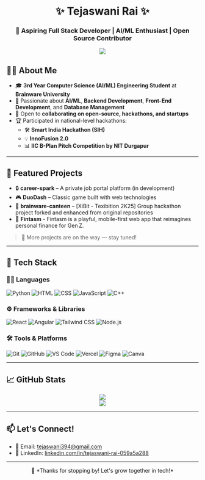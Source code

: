 <h1 align="center">✨ Tejaswani Rai ✨</h1>
<h3 align="center">🚀 Aspiring Full Stack Developer | AI/ML Enthusiast | Open Source Contributor</h3>

<p align="center">
  <img src="https://readme-typing-svg.demolab.com?font=Fira+Code&weight=500&size=22&pause=1000&color=FC036F&center=true&vCenter=true&width=800&lines=Hey+there!+I'm+Tejaswani+Rai;3rd+Year+CSE+Student+at+Brainware+University;Passionate+about+AI%2FML%2C+Backend+and+Web+Dev" />
</p>

## 👩‍🎓 About Me

- 🎓 **3rd Year Computer Science (AI/ML) Engineering Student** at **Brainware University**
- 🧠 Passionate about **AI/ML**, **Backend Development**, **Front-End Development**, and **Database Management**
- 🤝 Open to **collaborating on open-source, hackathons, and startups**
- 🏆 Participated in national-level hackathons:
  - 🛠️ **Smart India Hackathon (SIH)**
  - 💡 **InnoFusion 2.0**
  - 📊 **IIC B-Plan Pitch Competition by NIT Durgapur**

---

## 🌟 Featured Projects

- 🔒 **career-spark** – A private job portal platform (in development)
- 🎮 **DuoDash** – Classic game built with web technologies
- 🍔 **brainware-canteen** – [XiBit - Texibition 2K25] Group hackathon project forked and enhanced from original repositories
- 💸 **Fintasm** - Fintasm is a playful, mobile-first web app that reimagines personal finance for Gen Z. 

> 🚧 More projects are on the way — stay tuned!

---

## 🧰 Tech Stack

### 👩‍💻 Languages
![Python](https://img.shields.io/badge/Python-3670A0?style=for-the-badge&logo=python&logoColor=white)
![HTML](https://img.shields.io/badge/HTML5-e34c26?style=for-the-badge&logo=html5&logoColor=white)
![CSS](https://img.shields.io/badge/CSS3-264de4?style=for-the-badge&logo=css3&logoColor=white)
![JavaScript](https://img.shields.io/badge/JavaScript-f7df1e?style=for-the-badge&logo=javascript&logoColor=black)
![C++](https://img.shields.io/badge/C++-00599C?style=for-the-badge&logo=c%2B%2B&logoColor=white)

### ⚙️ Frameworks & Libraries
![React](https://img.shields.io/badge/React-20232A?style=for-the-badge&logo=react&logoColor=61DAFB)
![Angular](https://img.shields.io/badge/Angular-DD0031?style=for-the-badge&logo=angular&logoColor=white)
![Tailwind CSS](https://img.shields.io/badge/Tailwind_CSS-38B2AC?style=for-the-badge&logo=tailwind-css&logoColor=white)
![Node.js](https://img.shields.io/badge/Node.js-339933?style=for-the-badge&logo=node.js&logoColor=white)

### 🛠️ Tools & Platforms
![Git](https://img.shields.io/badge/Git-F05032?style=for-the-badge&logo=git&logoColor=white)
![GitHub](https://img.shields.io/badge/GitHub-181717?style=for-the-badge&logo=github)
![VS Code](https://img.shields.io/badge/VSCode-007ACC?style=for-the-badge&logo=visual-studio-code&logoColor=white)
![Vercel](https://img.shields.io/badge/Vercel-000000?style=for-the-badge&logo=vercel&logoColor=white)
![Figma](https://img.shields.io/badge/Figma-F24E1E?style=for-the-badge&logo=figma&logoColor=white)
![Canva](https://img.shields.io/badge/Canva-00C4CC?style=for-the-badge&logo=canva&logoColor=white)


---

## 📈 GitHub Stats

<p align="center">
  <img src="https://github-readme-stats.vercel.app/api?username=tejaswanirai&show_icons=true&theme=tokyonight&hide_border=true" />
  <br/>
  <img src="https://github-readme-stats.vercel.app/api/top-langs/?username=tejaswanirai&layout=compact&theme=tokyonight&hide_border=true" />
  <br/>
</p>

---

## 📫 Let's Connect!

- 📧 Email: [tejaswani394@gmail.com](mailto:tejaswani394@gmail.com)
- 💼 LinkedIn: [linkedin.com/in/tejaswani-rai-059a5a288](https://www.linkedin.com/in/tejaswani-rai-059a5a288)

---


<p align="center">
  🧡 *Thanks for stopping by! Let's grow together in tech!*
</p>
